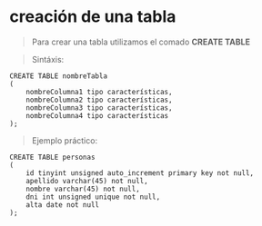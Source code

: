 # creación de una tabla

> Para crear una tabla utilizamos 
> el comado **CREATE TABLE**

> Sintáxis: 

    CREATE TABLE nombreTabla  
    (  
        nombreColumna1 tipo características,
        nombreColumna2 tipo características,
        nombreColumna3 tipo características,
        nombreColumna4 tipo características
    );

> Ejemplo práctico: 

    CREATE TABLE personas  
    (  
        id tinyint unsigned auto_increment primary key not null,  
        apellido varchar(45) not null,  
        nombre varchar(45) not null,  
        dni int unsigned unique not null,   
        alta date not null
    );